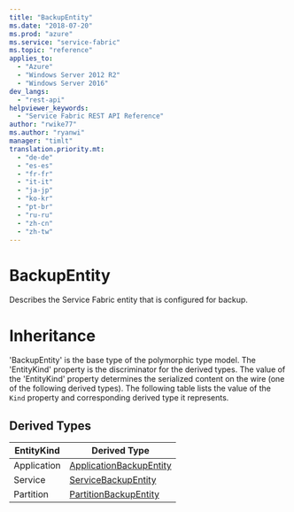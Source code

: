 ```yaml
---
title: "BackupEntity"
ms.date: "2018-07-20"
ms.prod: "azure"
ms.service: "service-fabric"
ms.topic: "reference"
applies_to: 
  - "Azure"
  - "Windows Server 2012 R2"
  - "Windows Server 2016"
dev_langs: 
  - "rest-api"
helpviewer_keywords: 
  - "Service Fabric REST API Reference"
author: "rwike77"
ms.author: "ryanwi"
manager: "timlt"
translation.priority.mt: 
  - "de-de"
  - "es-es"
  - "fr-fr"
  - "it-it"
  - "ja-jp"
  - "ko-kr"
  - "pt-br"
  - "ru-ru"
  - "zh-cn"
  - "zh-tw"
---
```

# BackupEntity

Describes the Service Fabric entity that is configured for backup.
# Inheritance

'BackupEntity' is the base type of the polymorphic type model. The 'EntityKind' property is the discriminator for the derived types. 
The value of the 'EntityKind' property determines the serialized content on the wire (one of the following derived types). 
The following table lists the value of the `Kind` property and corresponding derived type it represents.
## Derived Types

| EntityKind | Derived Type |
| --- | --- | 
| Application | [ApplicationBackupEntity](sfclient-model-applicationbackupentity.md) |
| Service | [ServiceBackupEntity](sfclient-model-servicebackupentity.md) |
| Partition | [PartitionBackupEntity](sfclient-model-partitionbackupentity.md) |

